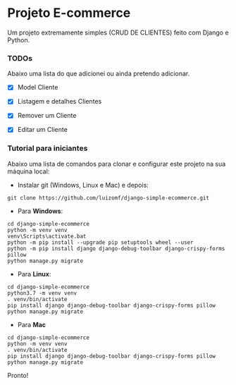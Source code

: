 # Projeto E-commerce 
Um projeto extremamente simples (CRUD DE CLIENTES) feito com  Django e Python.

### TODOs
Abaixo uma lista do que adicionei ou ainda pretendo adicionar.

- [x] Model Cliente
- [x] Listagem e detalhes Clientes
- [x] Remover um Cliente
- [x] Editar um Cliente


### Tutorial para iniciantes
Abaixo uma lista de comandos para clonar e configurar este projeto na sua 
máquina local:

- Instalar git (Windows, Linux e Mac) e depois:

```
git clone https://github.com/luizomf/django-simple-ecommerce.git
```

- Para **Windows**:

```
cd django-simple-ecommerce
python -m venv venv
venv\Scripts\activate.bat
python -m pip install --upgrade pip setuptools wheel --user
python -m pip install django django-debug-toolbar django-crispy-forms pillow
python manage.py migrate
```

- Para **Linux**:

```
cd django-simple-ecommerce
python3.7 -m venv venv
. venv/bin/activate
pip install django django-debug-toolbar django-crispy-forms pillow
python manage.py migrate
```

- Para **Mac**

```
cd django-simple-ecommerce
python -m venv venv
. venv/bin/activate
pip install django django-debug-toolbar django-crispy-forms pillow
python manage.py migrate
```

Pronto!

